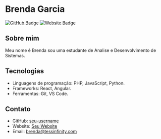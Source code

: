 # Brenda Garcia

[![GitHub Badge](https://img.shields.io/github/followers/BrendaGarciaD?label=Follow&style=social)](https://github.com/BrendaGarciaD)
[![Website Badge](https://img.shields.io/badge/-Seu%20Website-47CCCC?style=flat&logo=Google-Chrome&logoColor=white&link=https://seusite.com/)](https://tessinfinity.com/)

## Sobre mim

Meu nome é Brenda sou uma estudante de Analise e Desenvolvimento de Sistemas.

## Tecnologias

- Linguagens de programação: PHP, JavaScript, Python.
- Frameworks: React, Angular.
- Ferramentas: Git, VS Code.

## Contato

- GitHub: [seu-username](https://github.com/BrendaGarciaD)
- Website: [Seu Website](https://tessinfinity.com/)
- Email: brenda@tessinfinity.com

